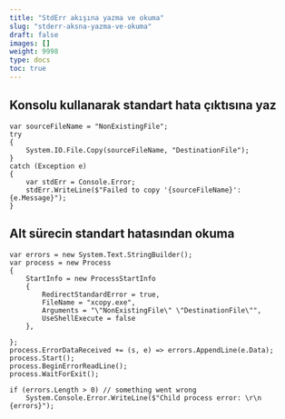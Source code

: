 ```yaml
---
title: "StdErr akışına yazma ve okuma"
slug: "stderr-aksna-yazma-ve-okuma"
draft: false
images: []
weight: 9998
type: docs
toc: true
---
```


## Konsolu kullanarak standart hata çıktısına yaz
    var sourceFileName = "NonExistingFile";
    try
    {
        System.IO.File.Copy(sourceFileName, "DestinationFile");
    }
    catch (Exception e)
    {
        var stdErr = Console.Error;
        stdErr.WriteLine($"Failed to copy '{sourceFileName}': {e.Message}");
    }


## Alt sürecin standart hatasından okuma
    var errors = new System.Text.StringBuilder();
    var process = new Process
    {
        StartInfo = new ProcessStartInfo
        {
            RedirectStandardError = true,
            FileName = "xcopy.exe",
            Arguments = "\"NonExistingFile\" \"DestinationFile\"",
            UseShellExecute = false
        },
                
    };
    process.ErrorDataReceived += (s, e) => errors.AppendLine(e.Data);
    process.Start();
    process.BeginErrorReadLine();
    process.WaitForExit();

    if (errors.Length > 0) // something went wrong
        System.Console.Error.WriteLine($"Child process error: \r\n {errors}");


